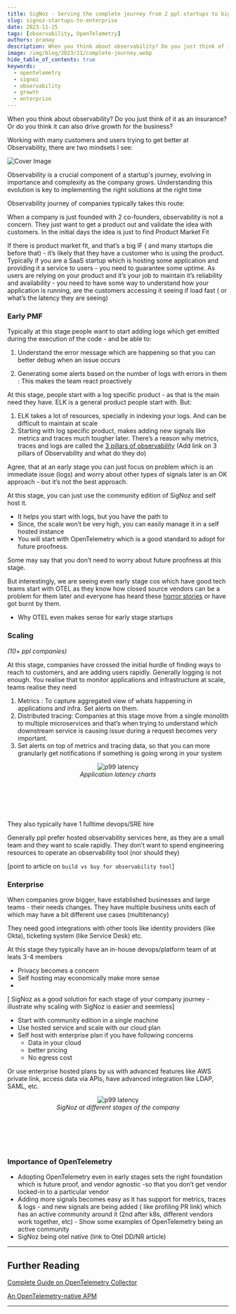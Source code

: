 ```yaml
---
title: SigNoz - Serving the complete journey from 2 ppl startups to big enterprises
slug: signoz-startups-to-enterprise
date: 2023-11-25
tags: [observability, OpenTelemetry]
authors: pranay
description: When you think about observability? Do you just think of it as an insurance? Or do you think of it as a growth driver? In this article, we will discuss how observability can be a growth driver for your business.
image: /img/blog/2023/11/complete-journey.webp
hide_table_of_contents: true
keywords:
  - opentelemetry
  - signoz
  - observability
  - growth
  - enterprise
---
```


<head>
  <link rel="canonical" href="https://signoz.io/blog/signoz-startups-to-enterprise/"/>
</head>


When you think about observability? Do you just think of it as an insurance? Or do you think it can also drive growth for the business?

Working with many customers and users trying to get better at Observability, there are two mindsets I see:

<!--truncate-->

![Cover Image](/img/blog/2023/11/complete-journey.webp)


Observability is a crucial component of a startup's journey, evolving in importance and complexity as the company grows. Understanding this evolution is key to implementing the right solutions at the right time

Observability journey of companies typically takes this route:

When a company is just founded with 2 co-founders, observability is not a concern. They just want to get a product out and validate the idea with customers. In the initial days the idea is just to find Product Market Fit

If there is product market fit, and that’s a big IF ( and many startups die before that) - it’s likely that they have a customer who is using the product. Typically if you are a SaaS startup which is hosting some application and providing it a service to users - you need to guarantee some uptime. As users are relying on your product and it’s your job to maintain it’s reliability and availability - you need to have some way to understand how your application is running, are the customers accessing it seeing if load fast ( or what’s the latency they are seeing)

### Early PMF

Typically at this stage people want to start adding logs which get emitted during the execution of the code - and be able to:
1. Understand the error message which are happening so that you can better debug when an issue occurs

1. Generating some alerts based on the number of logs with errors in them : This makes the team  react proactively

At this stage, people start with a log specific product - as that is the main need they have. ELK is a general product people start with. But:

1. ELK takes a lot of resources, specially in indexing your logs. And can be difficult to maintain at scale
2. Starting with log specific product, makes adding new signals like metrics and traces much tougher later. There’s a reason why metrics, traces and logs are called the [3 pillars of observability](https://www.oreilly.com/library/view/distributed-systems-observability/9781492033431/ch04.html)
(Add link on 3 pillars of Observability and what do they do)

Agree, that at an early stage you can just focus on problem which is an immediate issue (logs) and worry about other types of signals later is an OK approach - but it’s not the best approach.

At this stage, you can just use the community edition of SigNoz and self host it. 

- It helps you start with logs, but you have the path to
- Since, the scale won’t be very high, you can easily manage it in a self hosted instance
- You will start with OpenTelemetry which is a good standard to adopt for future proofness.

Some may say that you don’t need to worry about future proofness at this stage.

But interestingly, we are seeing even early stage cos which have good tech teams start with OTEL as they know how closed source vendors can be a problem for them later and everyone has heard these [horror stories](https://news.ycombinator.com/item?id=35837330) or have got burnt by them.

- Why OTEL even makes sense for early stage startups

### Scaling 
*(10+ ppl companies)*

At this stage, companies have crossed the initial hurdle of finding ways to reach to customers, and are adding users rapidly. Generally logging is not enough. You realise that to monitor applications and infrastructure at scale, teams realise they need 

1. Metrics : To capture aggregated view of whats happening in applications and infra. Set alerts on them. 
2. Distributed tracing: Companies at this stage move from a single monolith to multiple microservices and that’s when trying to understand which downstream service is causing issue during a request becomes very important.
3. Set alerts on top of metrics and tracing data, so that you can more granularly get notifications if something is going wrong in your system

<figure data-zoomable align='center'>
    <img className="box-shadowed-image" src="/img/blog/2023/11/p99-latency-light.webp" alt="p99 latency"/>
    <figcaption><i>Application latency charts</i></figcaption>
</figure>
<br></br>
<br></br>



They also typically have 1 fulltime devops/SRE hire

Generally ppl prefer hosted observability services here, as they are a small team and they want to scale rapidly. They don’t want to spend engineering resources to operate an observability tool (nor should they)

[point to article on `build vs buy for observability tool`]

### Enterprise

<!-- *(100+ team members, ? dev team size)* -->

When companies grow bigger, have established businesses and large teams - their needs changes. They have multiple business units each of which may have a bit different  use cases (multitenancy) 

They need good integrations with other tools like identity providers (like Okta), ticketing system (like Service Desk) etc.

At this stage they typically have an in-house devops/platform  team of at leats 3-4 members

- Privacy becomes a concern
- Self hosting may economically make more sense
- 

[ SigNoz as a good solution for each stage of your company journey - illustrate why scaling with SigNoz is easier and seemless]

- Start with community edition in a single machine
- Use hosted service and scale with our cloud plan
- Self host with enterprise plan if you have following concerns
    - Data in your cloud
    - better pricing
    - No egress cost

Or use enterprise hosted plans by us with advanced features like AWS private link, access data via APIs, have advanced integration like LDAP, SAML, etc.

<!-- <Image showing features of SigNoz helpful at different stage of the company> -->

<figure data-zoomable align='center'>
    <img className="box-shadowed-image" src="/img/blog/2023/11/SigNoz-Complete.webp" alt="p99 latency"/>
    <figcaption><i>SigNoz at different stages of the company</i></figcaption>
</figure>
<br></br>
<br></br>

### Importance of OpenTelemetry

- Adopting OpenTelemetry even in early stages sets the right foundation which is future proof, and vendor agnostic -so that you don’t get vendor locked-in to a particular vendor
- Adding more signals becomes easy as it has support for metrics, traces & logs - and new signals are being added ( like profiling PR link)  which has an active community around it (2nd after k8s, different vendors work together, etc) - Show some examples of OpenTelemetry being an active community
- SigNoz being otel native (link to Otel DD/NR article)
---

## Further Reading

[Complete Guide on OpenTelemetry Collector](https://signoz.io/blog/opentelemetry-collector-complete-guide/)

[An OpenTelemetry-native APM](https://signoz.io/blog/opentelemetry-apm/)

---
